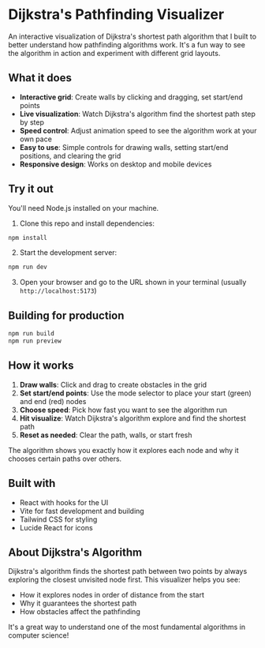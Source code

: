 # Dijkstra's Pathfinding Visualizer

An interactive visualization of Dijkstra's shortest path algorithm that I built to better understand how pathfinding algorithms work. It's a fun way to see the algorithm in action and experiment with different grid layouts.

## What it does

- **Interactive grid**: Create walls by clicking and dragging, set start/end points
- **Live visualization**: Watch Dijkstra's algorithm find the shortest path step by step
- **Speed control**: Adjust animation speed to see the algorithm work at your own pace
- **Easy to use**: Simple controls for drawing walls, setting start/end positions, and clearing the grid
- **Responsive design**: Works on desktop and mobile devices

## Try it out

You'll need Node.js installed on your machine.

1. Clone this repo and install dependencies:
```bash
npm install
```

2. Start the development server:
```bash
npm run dev
```

3. Open your browser and go to the URL shown in your terminal (usually `http://localhost:5173`)

## Building for production

```bash
npm run build
npm run preview
```

## How it works

1. **Draw walls**: Click and drag to create obstacles in the grid
2. **Set start/end points**: Use the mode selector to place your start (green) and end (red) nodes
3. **Choose speed**: Pick how fast you want to see the algorithm run
4. **Hit visualize**: Watch Dijkstra's algorithm explore and find the shortest path
5. **Reset as needed**: Clear the path, walls, or start fresh

The algorithm shows you exactly how it explores each node and why it chooses certain paths over others.

## Built with

- React with hooks for the UI
- Vite for fast development and building
- Tailwind CSS for styling
- Lucide React for icons

## About Dijkstra's Algorithm

Dijkstra's algorithm finds the shortest path between two points by always exploring the closest unvisited node first. This visualizer helps you see:

- How it explores nodes in order of distance from the start
- Why it guarantees the shortest path
- How obstacles affect the pathfinding

It's a great way to understand one of the most fundamental algorithms in computer science!

